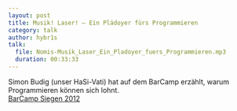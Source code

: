 ```yaml
---
layout: post
title: Musik! Laser! – Ein Plädoyer fürs Programmieren
category: talk
author: hybr1s
talk:
  file: Nomis-Musik_Laser_Ein_Pladoyer_fuers_Programmieren.mp3
  duration: 00:33:33
---
```

Simon Budig (unser HaSi-Vati) hat auf dem BarCamp erzählt, warum Programmieren können sich lohnt.  
[BarCamp Siegen 2012](http://barcamp-siegen.de/)

